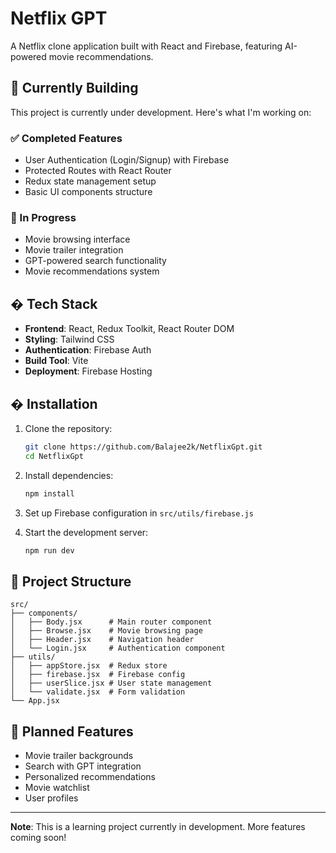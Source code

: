 # Netflix GPT

A Netflix clone application built with React and Firebase, featuring AI-powered movie recommendations.

## 🚀 Currently Building

This project is currently under development. Here's what I'm working on:

### ✅ Completed Features
- User Authentication (Login/Signup) with Firebase
- Protected Routes with React Router
- Redux state management setup
- Basic UI components structure

### 🔄 In Progress
- Movie browsing interface
- Movie trailer integration
- GPT-powered search functionality
- Movie recommendations system

## �️ Tech Stack

- **Frontend**: React, Redux Toolkit, React Router DOM
- **Styling**: Tailwind CSS
- **Authentication**: Firebase Auth
- **Build Tool**: Vite
- **Deployment**: Firebase Hosting

## � Installation

1. Clone the repository:
   ```bash
   git clone https://github.com/Balajee2k/NetflixGpt.git
   cd NetflixGpt
   ```

2. Install dependencies:
   ```bash
   npm install
   ```

3. Set up Firebase configuration in `src/utils/firebase.js`

4. Start the development server:
   ```bash
   npm run dev
   ```

## 📁 Project Structure

```
src/
├── components/
│   ├── Body.jsx      # Main router component
│   ├── Browse.jsx    # Movie browsing page
│   ├── Header.jsx    # Navigation header
│   └── Login.jsx     # Authentication component
├── utils/
│   ├── appStore.jsx  # Redux store
│   ├── firebase.jsx  # Firebase config
│   ├── userSlice.jsx # User state management
│   └── validate.jsx  # Form validation
└── App.jsx
```

## 🎯 Planned Features

- Movie trailer backgrounds
- Search with GPT integration
- Personalized recommendations
- Movie watchlist
- User profiles

---

**Note**: This is a learning project currently in development. More features coming soon!